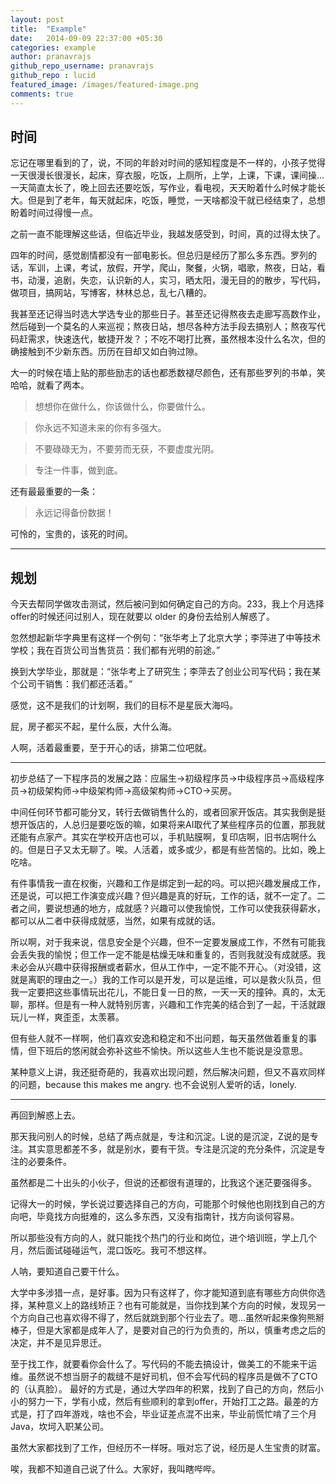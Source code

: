 ```yaml
---
layout: post
title:  "Example"
date:   2014-09-09 22:37:00 +05:30
categories: example
author: pranavrajs
github_repo_username: pranavrajs
github_repo : lucid
featured_image: /images/featured-image.png
comments: true
---
```



## 时间

忘记在哪里看到的了，说，不同的年龄对时间的感知程度是不一样的，小孩子觉得一天很漫长很漫长，起床，穿衣服，吃饭，上厕所，上学，上课，下课，课间操...一天简直太长了，晚上回去还要吃饭，写作业，看电视，天天盼着什么时候才能长大。但是到了老年，每天就起床，吃饭，睡觉，一天啥都没干就已经结束了，总想盼着时间过得慢一点。
<!-- more -->
之前一直不能理解这些话，但临近毕业，我越发感受到，时间，真的过得太快了。

四年的时间，感觉剧情都没有一部电影长。但总归是经历了那么多东西。罗列的话，军训，上课，考试，放假，开学，爬山，聚餐，火锅，唱歌，熬夜，日站，看书，动漫，追剧，失恋，认识新的人，实习，晒太阳，漫无目的的散步，写代码，做项目，搞网站，写博客，林林总总，乱七八糟的。

我甚至还记得当时选大学选专业的那些日子。甚至还记得熬夜去走廊写高数作业，然后碰到一个莫名的人来巡视；熬夜日站，想尽各种方法手段去搞别人；熬夜写代码赶需求，快速迭代，敏捷开发？；不吃不喝打比赛，虽然根本没什么名次，但的确接触到不少新东西。历历在目却又如白驹过隙。

大一的时候在墙上贴的那些励志的话也都悉数褪尽颜色，还有那些罗列的书单，笑哈哈，就看了两本。

> 想想你在做什么，你该做什么，你要做什么。

> 你永远不知道未来的你有多强大。

> 不要碌碌无为，不要劳而无获，不要虚度光阴。

> 专注一件事，做到底。

还有最最重要的一条：

> 永远记得备份数据！

可怜的，宝贵的，该死的时间。

---

## 规划

今天去帮同学做攻击测试，然后被问到如何确定自己的方向。233，我上个月选择offer的时候还问过别人，现在就要以 older 的身份去给别人解惑了。

忽然想起新华字典里有这样一个例句：“张华考上了北京大学；李萍进了中等技术学校；我在百货公司当售货员：我们都有光明的前途。”

换到大学毕业，那就是：“张华考上了研究生；李萍去了创业公司写代码；我在某个公司干销售：我们都还活着。”

感觉，这不是我们的计划啊，我们的目标不是星辰大海吗。

屁，房子都买不起，星什么辰，大什么海。

人啊，活着最重要，至于开心的话，排第二位吧就。

---

初步总结了一下程序员的发展之路：应届生→初级程序员→中级程序员→高级程序员→初级架构师→中级架构师→高级架构师→CTO→买房。

中间任何环节都可能分叉，转行去做销售什么的，或者回家开饭店。其实我倒是挺想开饭店的，人总归是要吃饭的嘛，如果将来AI取代了某些程序员的位置，那我就还能有点家产。其实在学校开店也可以，手机贴膜啊，复印店啊，旧书店啊什么的。但是日子又太无聊了。唉。人活着，或多或少，都是有些苦恼的。比如，晚上吃啥。


有件事情我一直在权衡，兴趣和工作是绑定到一起的吗。可以把兴趣发展成工作，还是说，可以把工作演变成兴趣？但兴趣是真的好玩，工作的话，就不一定了。二者之间，要说想通的地方，成就感？兴趣可以使我愉悦，工作可以使我获得薪水，都可以从二者中获得成就感，当然，如果有成就的话。

所以啊，对于我来说，信息安全是个兴趣，但不一定要发展成工作，不然有可能我会丢失我的愉悦；但工作一定不能是枯燥无味和重复的，否则我就没有成就感。我未必会从兴趣中获得报酬或者薪水，但从工作中，一定不能不开心。（对没错，这就是离职的理由之一。）我的工作可以是开发，可以是运维，可以是救火队员，但我一定要把这些事情玩出花儿，不能日复一日的熬，一天一天的撞钟。真的，太无聊，那样。但是有一种人就特别厉害，兴趣和工作完美的结合到了一起，干活就跟玩儿一样，爽歪歪，太羡慕。

但有些人就不一样啊，他们喜欢安逸和稳定和不出问题，每天虽然做着重复的事情，但下班后的悠闲就会弥补这些不愉快。所以这些人生也不能说是没意思。

某种意义上讲，我还挺奇葩的，我喜欢出现问题，然后解决问题，但又不喜欢同样的问题，because this makes me angry. 也不会说别人爱听的话，lonely.

---

再回到解惑上去。

那天我问别人的时候，总结了两点就是，专注和沉淀。L说的是沉淀，Z说的是专注。其实意思都差不多，就是别水，要有干货。专注是沉淀的充分条件，沉淀是专注的必要条件。

虽然都是二十出头的小伙子，但说的还都很有道理的，比我这个迷茫要强得多。

记得大一的时候，学长说过要选择自己的方向，可能那个时候他也刚找到自己的方向吧，毕竟找方向挺难的，这么多东西，又没有指南针，找方向谈何容易。

所以那些没有方向的人，就只能找个热门的行业和岗位，进个培训班，学上几个月，然后面试碰碰运气，混口饭吃。我可不想这样。

人呐，要知道自己要干什么。

大学中多涉猎一点，是好事。因为只有这样了，你才能知道到底有哪些方向供你选择，某种意义上的路线矫正？也有可能就是，当你找到某个方向的时候，发现另一个方向自己也喜欢得不得了，然后就跳到那个行业去了。嗯...虽然听起来像狗熊掰棒子，但是大家都是成年人了，是要对自己的行为负责的，所以，慎重考虑之后的决定，并不是见异思迁。

至于找工作，就要看你会什么了。写代码的不能去搞设计，做美工的不能来干运维。虽然说不想当厨子的裁缝不是好司机，但不会写代码的程序员是做不了CTO的（认真脸）。
最好的方式是，通过大学四年的积累，找到了自己的方向，然后小小的努力一下，学有小成，然后有些顺利的拿到offer，开始打工之路。最差的方式是，打了四年游戏，啥也不会，毕业证差点混不出来，毕业前慌忙啃了三个月Java，坎坷入职某公司。

虽然大家都找到了工作，但经历不一样呀。哦对忘了说，经历是人生宝贵的财富。

唉，我都不知道自己说了什么。大家好，我叫瞎哔哔。











